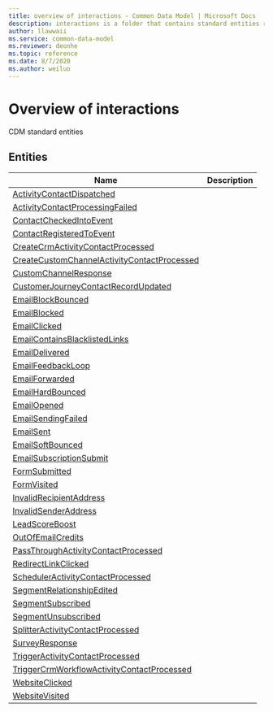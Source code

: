 ```yaml
---
title: overview of interactions - Common Data Model | Microsoft Docs
description: interactions is a folder that contains standard entities related to the Common Data Model.
author: llawwaii
ms.service: common-data-model
ms.reviewer: deonhe
ms.topic: reference
ms.date: 8/7/2020
ms.author: weiluo
---
```


# Overview of interactions

CDM standard entities  

## Entities

|Name|Description|
|---|---|
|[ActivityContactDispatched](ActivityContactDispatched.md)||
|[ActivityContactProcessingFailed](ActivityContactProcessingFailed.md)||
|[ContactCheckedIntoEvent](ContactCheckedIntoEvent.md)||
|[ContactRegisteredToEvent](ContactRegisteredToEvent.md)||
|[CreateCrmActivityContactProcessed](CreateCrmActivityContactProcessed.md)||
|[CreateCustomChannelActivityContactProcessed](CreateCustomChannelActivityContactProcessed.md)||
|[CustomChannelResponse](CustomChannelResponse.md)||
|[CustomerJourneyContactRecordUpdated](CustomerJourneyContactRecordUpdated.md)||
|[EmailBlockBounced](EmailBlockBounced.md)||
|[EmailBlocked](EmailBlocked.md)||
|[EmailClicked](EmailClicked.md)||
|[EmailContainsBlacklistedLinks](EmailContainsBlacklistedLinks.md)||
|[EmailDelivered](EmailDelivered.md)||
|[EmailFeedbackLoop](EmailFeedbackLoop.md)||
|[EmailForwarded](EmailForwarded.md)||
|[EmailHardBounced](EmailHardBounced.md)||
|[EmailOpened](EmailOpened.md)||
|[EmailSendingFailed](EmailSendingFailed.md)||
|[EmailSent](EmailSent.md)||
|[EmailSoftBounced](EmailSoftBounced.md)||
|[EmailSubscriptionSubmit](EmailSubscriptionSubmit.md)||
|[FormSubmitted](FormSubmitted.md)||
|[FormVisited](FormVisited.md)||
|[InvalidRecipientAddress](InvalidRecipientAddress.md)||
|[InvalidSenderAddress](InvalidSenderAddress.md)||
|[LeadScoreBoost](LeadScoreBoost.md)||
|[OutOfEmailCredits](OutOfEmailCredits.md)||
|[PassThroughActivityContactProcessed](PassThroughActivityContactProcessed.md)||
|[RedirectLinkClicked](RedirectLinkClicked.md)||
|[SchedulerActivityContactProcessed](SchedulerActivityContactProcessed.md)||
|[SegmentRelationshipEdited](SegmentRelationshipEdited.md)||
|[SegmentSubscribed](SegmentSubscribed.md)||
|[SegmentUnsubscribed](SegmentUnsubscribed.md)||
|[SplitterActivityContactProcessed](SplitterActivityContactProcessed.md)||
|[SurveyResponse](SurveyResponse.md)||
|[TriggerActivityContactProcessed](TriggerActivityContactProcessed.md)||
|[TriggerCrmWorkflowActivityContactProcessed](TriggerCrmWorkflowActivityContactProcessed.md)||
|[WebsiteClicked](WebsiteClicked.md)||
|[WebsiteVisited](WebsiteVisited.md)||

